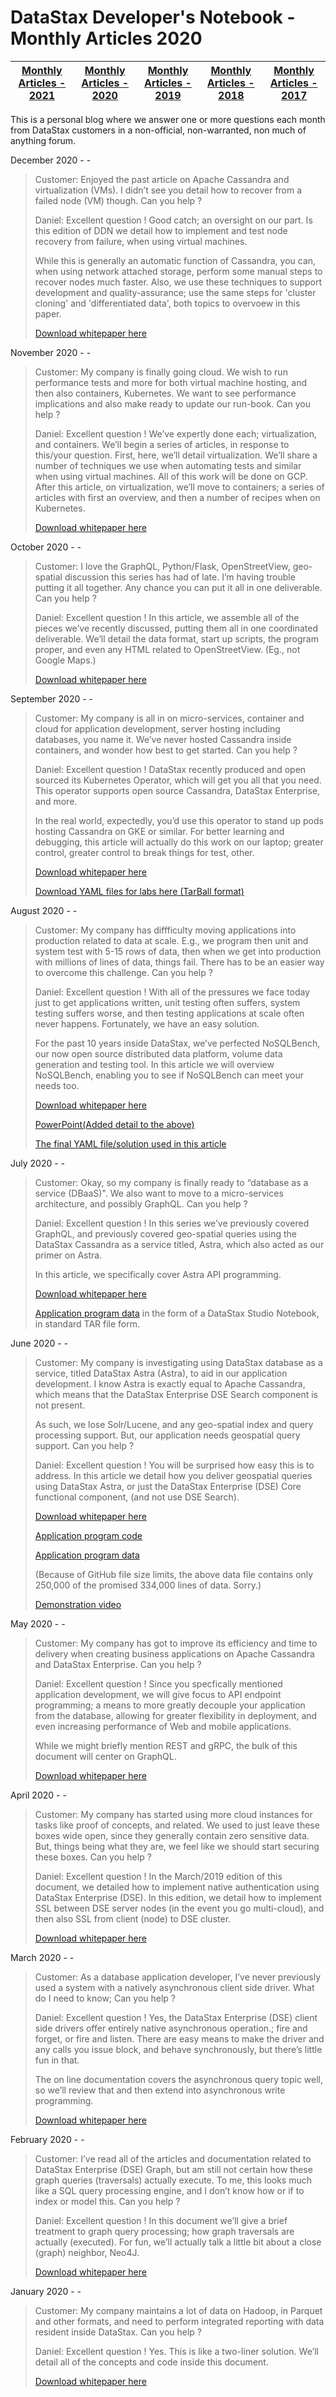 DataStax Developer's Notebook - Monthly Articles 2020
===================

| **[Monthly Articles - 2021](https://github.com/farrell0/DataStax-Developers-Notebook/blob/master/README.md)** | **[Monthly Articles - 2020](https://github.com/farrell0/DataStax-Developers-Notebook/blob/master/2020/README.md)** | **[Monthly Articles - 2019](https://github.com/farrell0/DataStax-Developers-Notebook/blob/master/2019/README.md)** | **[Monthly Articles - 2018](https://github.com/farrell0/DataStax-Developers-Notebook/blob/master/2018/README.md)** | **[Monthly Articles - 2017](https://github.com/farrell0/DataStax-Developers-Notebook/blob/master/2017/README.md)** |
|-------------------------|--------------------------|--------------------------|--------------------------|--------------------------|

This is a personal blog where we answer one or more questions each month from DataStax customers in a non-official, non-warranted, non much of anything forum. 

December 2020 - -
>Customer: Enjoyed the past article on Apache Cassandra and virtualization (VMs). I didn’t see you detail how to recover from a failed 
>node (VM) though. Can you help ?
>
>Daniel: Excellent question ! Good catch; an oversight on our part. Is this edition of DDN we detail how to implement and test node 
>recovery from failure, when using virtual machines.
>
>While this is generally an automatic function of Cassandra, you can, when using network attached storage, perform some manual steps
>to recover nodes much faster. Also, we use these techniques to support development and quality-assurance; use the same steps for 
>'cluster cloning' and 'differentiated data', both topics to overvoew in this paper.
>
>[Download whitepaper here](https://github.com/farrell0/DataStax-Developers-Notebook/blob/master/2020/DDN_2020_48_NodeReplaceWoBootstrap.pdf)

November 2020 - -
>Customer: My company is finally going cloud. We wish to run performance tests and more for both virtual machine hosting, and then also 
>containers, Kubernetes. We want to see performance implications and also make ready to update our run-book. Can you help ?
>
>Daniel: Excellent question ! We’ve expertly done each; virtualization, and containers. We’ll begin a series of articles, in response to 
>this/your question. First, here, we’ll detail virtualization. We’ll share a number of techniques we use when automating tests and similar 
>when using virtual machines. All of this work will be done on GCP. After this article, on virtualization, we’ll move to containers; a 
>series of articles with first an overview, and then a number of recipes when on Kubernetes.
>
>[Download whitepaper here](https://github.com/farrell0/DataStax-Developers-Notebook/blob/master/2020/DDN_2020_47_VMs.pdf)

October 2020 - -
>Customer: I love the GraphQL, Python/Flask, OpenStreetView, geo-spatial discussion this series has had of late. I’m having trouble 
>putting it all together. Any chance you can put it all in one deliverable. Can you help ?
>
>Daniel: Excellent question ! In this article, we assemble all of the pieces we’ve recently discussed, putting them all in one 
>coordinated deliverable. We’ll detail the data format, start up scripts, the program proper, and even any HTML related to 
>OpenStreetView. (Eg., not Google Maps.)
>
>[Download whitepaper here](https://github.com/farrell0/DataStax-Developers-Notebook/blob/master/2020/DDN_2020_46_BetterVersOf42.pdf)

September 2020 - -
>Customer: My company is all in on micro-services, container and cloud for application development, server hosting including databases, 
>you name it. We’ve never hosted Cassandra inside containers, and wonder how best to get started. Can you help ?
>
>Daniel: Excellent question ! DataStax recently produced and open sourced its Kubernetes Operator, which will get you all that you need. 
>This operator supports open source Cassandra, DataStax Enterprise, and more.
>
>In the real world, expectedly, you’d use this operator to stand up pods hosting Cassandra on GKE or similar. For better learning and 
>debugging, this article will actually do this work on our laptop; greater control, greater control to break things for test, other.
>
>[Download whitepaper here](https://github.com/farrell0/DataStax-Developers-Notebook/blob/master/2020/DDN_2020_45_KubernetesOperator.pdf)
>
>[Download YAML files for labs here (TarBall format)](https://github.com/farrell0/DataStax-Developers-Notebook/blob/master/2020/DDN_2020_45_KubernetesOperator.tar)

August 2020 - -
>Customer: My company has diffficulty moving applications into production related to data at scale. E.g., we program then unit 
>and system test with 5-15 rows of data, then when we get into production with millions of lines of data, things fail. There 
>has to be an easier way to overcome this challenge. Can you help ?
>
>Daniel: Excellent question ! With all of the pressures we face today just to get applications written, unit testing often suffers, 
>system testing suffers worse, and then testing applications at scale often never happens. Fortunately, we have an easy solution.
>
>For the past 10 years inside DataStax, we’ve perfected NoSQLBench, our now open source distributed data platform, volume data generation 
>and testing tool. In this article we will overview NoSQLBench, enabling you to see if NoSQLBench can meet your needs too.
>
>[Download whitepaper here](https://github.com/farrell0/DataStax-Developers-Notebook/blob/master/2020/DDN_2020_44_NoSQLBench.pdf)
>
>[PowerPoint(Added detail to the above)](https://github.com/farrell0/DataStax-Developers-Notebook/blob/master/2020/DDN_2020_44_NoSQLBench_Slides.pdf)
>
>[The final YAML file/solution used in this article](https://github.com/farrell0/DataStax-Developers-Notebook/blob/master/2020/DDN_2020_44_NoSQLBench.yaml)

July 2020 - -
>Customer: Okay, so my company is finally ready to “database as a service (DBaaS)". We also want to move to a micro-services 
>architecture, and possibly GraphQL. Can you help ?
>
>Daniel: Excellent question ! In this series we’ve previously covered GraphQL, and previously covered geo-spatial queries 
>using the DataStax Cassandra as a service titled, Astra, which also acted as our primer on Astra.
>
>In this article, we specifically cover Astra API programming.
>
>[Download whitepaper here](https://github.com/farrell0/DataStax-Developers-Notebook/blob/master/2020/DDN_2020_43_AstraApiProgramming.pdf)
>
>[Application program data](https://github.com/farrell0/DataStax-Developers-Notebook/blob/master/2020/DDN_2020_43_NoteBook.tar) in the form
>of a DataStax Studio Notebook, in standard TAR file form.

June 2020 - -
>Customer: My company is investigating using DataStax database as a service, titled DataStax Astra (Astra), to aid 
>in our application development. I know Astra is exactly equal to Apache Cassandra, which means that the DataStax 
>Enterprise DSE Search component is not present. 
>
>As such, we lose Solr/Lucene, and any geo-spatial index and query processing support. But, our application needs 
>geospatial query support. Can you help ?
>
>Daniel: Excellent question ! You will be surprised how easy this is to address. In this article we detail how you 
>deliver geospatial queries using DataStax Astra, or just the DataStax Enterprise (DSE) Core functional component, 
>(and not use DSE Search).
>
>[Download whitepaper here](https://github.com/farrell0/DataStax-Developers-Notebook/blob/master/2020/DDN_2020_42_AstraGeohash.pdf)
>
>[Application program code](https://github.com/farrell0/DataStax-Developers-Notebook/blob/master/2020/DDN_2020_42_AstraGeohash_Programs.tar.gz)
>
>[Application program data](https://github.com/farrell0/DataStax-Developers-Notebook/blob/master/2020/DDN_2020_42_AstraGeohash_Data.pipe.gz)
>
>(Because of GitHub file size limits, the above data file contains only 250,000 of the promised 334,000 lines of data. Sorry.)
>
>[Demonstration video](https://www.youtube.com/watch?v=RVso51X0A08)

May 2020 - -
>Customer: My company has got to improve its efficiency and time to delivery when creating business applications on 
>Apache Cassandra and DataStax Enterprise. Can you help ?
>
>Daniel: Excellent question ! Since you specfically mentioned application development, we will give focus to API 
>endpoint programming; a means to more greatly decouple your application from the database, allowing for greater 
>flexibility in deployment, and even increasing performance of Web and mobile applications.
>
>While we might briefly mention REST and gRPC, the bulk of this document will center on GraphQL.
>
>[Download whitepaper here](https://github.com/farrell0/DataStax-Developers-Notebook/blob/master/2020/DDN_2020_41_GraphQL.pdf)

April 2020 - -
>Customer: My company has started using more cloud instances for tasks like proof of concepts, and related. 
>We used to just leave these boxes wide open, since they generally contain zero sensitive data. But, things 
>being what they are, we feel like we should start securing these boxes. Can you help ?
>
>Daniel: Excellent question ! In the March/2019 edition of this document, we detailed how to implement 
>native authentication using DataStax Enterprise (DSE). In this edition, we detail how to implement SSL 
>between DSE server nodes (in the event you go multi-cloud), and then also SSL from client (node) to DSE 
>cluster.
>
>[Download whitepaper here](https://github.com/farrell0/DataStax-Developers-Notebook/blob/master/2020/DDN_2020_40_SSL.pdf)

March 2020 - -
>Customer: As a database application developer, I’ve never previously used a system with a natively asynchronous 
>client side driver. What do I need to know; Can you help ?
>
>Daniel: Excellent question ! Yes, the DataStax Enterprise (DSE) client side drivers offer entirely native 
>asynchronous operation.; fire and forget, or fire and listen. There are easy means to make the driver and 
>any calls you issue block, and behave synchronously, but there’s little fun in that.
>
>The on line documentation covers the asynchronous query topic well, so we’ll review that and then extend 
>into asynchronous write programming.
>
>[Download whitepaper here](https://github.com/farrell0/DataStax-Developers-Notebook/blob/master/2020/DDN_2020_39_DriverFutures.pdf)

February 2020 - -

>Customer: I’ve read all of the articles and documentation related to DataStax Enterprise (DSE) Graph, but am 
>still not certain how these graph queries (traversals) actually execute. To me, this looks much like a SQL 
>query processing engine, and I don’t know how or if to index or model this. Can you help ?
>
>Daniel: Excellent question ! In this document we’ll give a brief treatment to graph query processing; how 
>graph traversals are actually (executed). For fun, we’ll actually talk a little bit about a close (graph) 
>neighbor, Neo4J.
>
>[Download whitepaper here](https://github.com/farrell0/DataStax-Developers-Notebook/blob/master/2020/DDN_2020_38_FileMethods.pdf)

January 2020 - -

>Customer: My company maintains a lot of data on Hadoop, in Parquet and other formats, and need to perform integrated 
>reporting with data resident inside DataStax. Can you help ?
>
>Daniel: Excellent question ! Yes. This is like a two-liner solution. We’ll detail all of the concepts and code inside 
>this document.
>
>[Download whitepaper here](https://github.com/farrell0/DataStax-Developers-Notebook/blob/master/2020/DDN_2020_37_Parquet.pdf)
